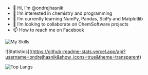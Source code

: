 - 👋 Hi, I’m @ondrejhasnik
- 👀 I’m interested in chemistry and programming
- 🌱 I’m currently learning NumPy, Pandas, SciPy and Matplotlib
- 💞️ I’m looking to collaborate on ChemSoftware projects
- 📫 How to reach me on Facebook

![My Skills](https://skillicons.dev/icons?i=linux,ubuntu,py,pycharm,anaconda,pytorch,tensorflow,sklearn,postgres,git,latex,md,html,css,js,ts,react,vscode,github,gitlab,docker,obsidian&perline=10)

![Statistics]((https://github-readme-stats.vercel.app/api?username=ondrejhasnik&show_icons=true&theme=transparent)

![Top Langs](https://github-readme-stats.vercel.app/api/top-langs/?username=ondrejhasnik&layout=compact&langs_count=8)

